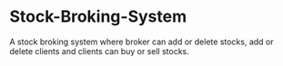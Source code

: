 # Stock-Broking-System
A stock broking system where broker can add or delete stocks, add or delete clients and clients can buy or sell stocks.
